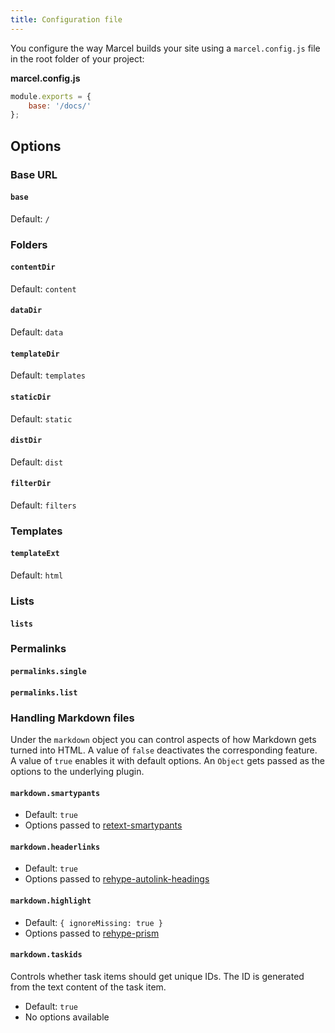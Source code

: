 ```yaml
---
title: Configuration file
---
```


You configure the way Marcel builds your site using a `marcel.config.js` file in the root folder of your project:

__marcel.config.js__

```js
module.exports = {
	base: '/docs/'
};
```

## Options

### Base URL

#### `base` 

Default: `/`

### Folders

#### `contentDir` 

Default: `content`

#### `dataDir` 

Default: `data`

#### `templateDir` 

Default: `templates`

#### `staticDir`

Default: `static`

#### `distDir` 

Default: `dist`

#### `filterDir` 

Default: `filters`

### Templates

#### `templateExt` 

Default: `html`

### Lists

#### `lists`

### Permalinks

#### `permalinks.single`

#### `permalinks.list`

### Handling Markdown files

Under the `markdown` object you can control aspects of how Markdown gets turned into HTML. A value of `false` deactivates the corresponding feature. A value of `true` enables it with default options. An `Object` gets passed as the options to the underlying plugin.

#### `markdown.smartypants` 

* Default: `true`
* Options passed to [retext-smartypants](https://github.com/retextjs/retext-smartypants)

#### `markdown.headerlinks`

* Default: `true`
* Options passed to [rehype-autolink-headings](https://github.com/rehypejs/rehype-autolink-headings)

#### `markdown.highlight` 

* Default: `{ ignoreMissing: true }`
* Options passed to [rehype-prism](https://github.com/mapbox/rehype-prism)

#### `markdown.taskids`

Controls whether task items should get unique IDs. The ID is generated from the text content of the task item.

* Default: `true`
* No options available